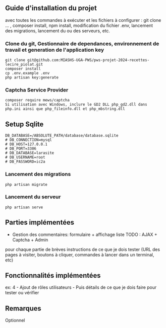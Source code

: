 ## Guide d'installation du projet 
avec toutes les commandes à exécuter et les fichiers à configurer : git clone ... , composer install, npm install, modification du fichier .env, lancement des migrations, lancement du ou des serveurs, etc. 

### Clone du git, Gestionnaire de dependances, environnement de travail et generation de l'application key 
    git clone git@github.com:MIASHS-UGA-PWS/pws-projet-2024-recettes-lecire_piolat.git
    composer install    
    cp .env.example .env    
    php artisan key:generate

### Captcha Service Provider
    composer require mews/captcha
    Si utilisation avec Windows, inclure le GD2 DLL php_gd2.dll dans php.ini ainsi que php_fileinfo.dll et php_mbstring.dll

## Setup Sqlite
    DB_DATABASE=/ABSOLUTE_PATH/database/database.sqlite
    # DB_CONNECTION=mysql
    # DB_HOST=127.0.0.1
    # DB_PORT=3306
    # DB_DATABASE=larasite
    # DB_USERNAME=root
    # DB_PASSWORD=ic2a

### Lancement des migrations
    php artisan migrate

### Lancement du serveur
    php artisan serve

## Parties implémentées
- Gestion des commentaires: formulaire + affichage liste
TODO : AJAX + Captcha + Admin

pour chaque partie de brèves instructions de ce que je dois tester (URL des pages à visiter, boutons à cliquer, commandes à lancer dans un terminal, etc)

## Fonctionnalités implémentées
ex: 4 - Ajout de rôles utilisateurs - Puis détails de ce que je dois faire pour tester ou vérifier

## Remarques
Optionnel
